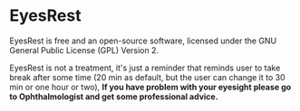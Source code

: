 # EyesRest

EyesRest is free and an open-source software, licensed under the GNU General Public License (GPL) Version 2.

EyesRest is not a treatment, it's just a reminder that reminds user to take break after some time (20 min as default, but the user can change it to 30 min or one hour or two), <strong>If you have problem with your eyesight please go to Ophthalmologist and get some professional advice.</strong>

